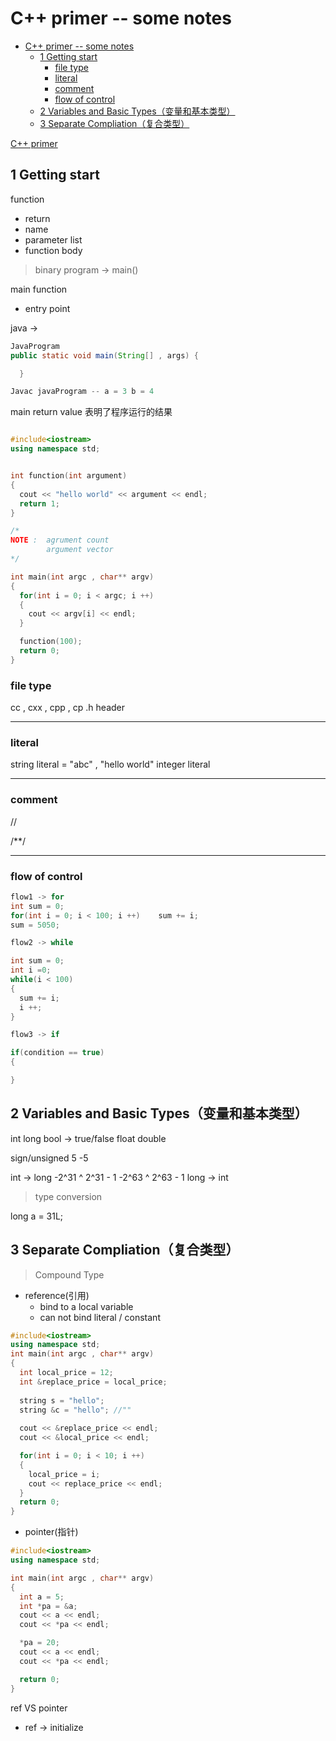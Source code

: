 # C++ primer -- some notes

<!--toc:start-->
- [C++ primer -- some notes](#c-primer-some-notes)
  - [1 Getting start](#1-getting-start)
    - [file type](#file-type)
    - [literal](#literal)
    - [comment](#comment)
    - [flow of control](#flow-of-control)
  - [2 Variables and Basic Types（变量和基本类型）](#2-variables-and-basic-types变量和基本类型)
  - [3 Separate Compliation（复合类型）](#3-separate-compliation复合类型)
<!--toc:end-->

[C++ primer](https://www.bilibili.com/video/BV1B8411K71w/?spm_id_from=333.999.0.0)


## 1 Getting start

function
* return
* name
* parameter list
* function body

> binary program -> main()

main function
* entry point

java ->
```java
JavaProgram
public static void main(String[] , args) {

  }

Javac javaProgram -- a = 3 b = 4
```


main return value 表明了程序运行的结果

```c++

#include<iostream>
using namespace std;


int function(int argument)
{
  cout << "hello world" << argument << endl;
  return 1;
}

/*
NOTE :  agrument count
        argument vector
*/

int main(int argc , char** argv)
{
  for(int i = 0; i < argc; i ++)
  {
    cout << argv[i] << endl;
  }

  function(100);
  return 0;
}
```



### file type
cc , cxx , cpp , cp
.h header

***

### literal

string literal = "abc" , "hello world"
integer literal

***

### comment
//  

/**/
***

### flow of control

```cpp
flow1 -> for
int sum = 0;
for(int i = 0; i < 100; i ++)    sum += i;
sum = 5050;

flow2 -> while

int sum = 0;
int i =0;
while(i < 100)
{
  sum += i;
  i ++;
}

flow3 -> if

if(condition == true)
{

}

```


## 2 Variables and Basic Types（变量和基本类型）


int
long
bool -> true/false
float
double

sign/unsigned
5 -5

int -> long
-2^31 ^ 2^31 - 1
-2^63 ^ 2^63 - 1
long -> int

> type conversion

long a = 31L;


## 3 Separate Compliation（复合类型）
> Compound Type

* reference(引用)
  * bind to a local variable
  * can not bind literal / constant

```c++
#include<iostream>
using namespace std;
int main(int argc , char** argv)
{
  int local_price = 12;
  int &replace_price = local_price;
  
  string s = "hello";
  string &c = "hello"; //""
  
  cout << &replace_price << endl;
  cout << &local_price << endl;

  for(int i = 0; i < 10; i ++)
  {
    local_price = i;
    cout << replace_price << endl;
  }
  return 0;
}

```


* pointer(指针)
```c++
#include<iostream>
using namespace std;

int main(int argc , char** argv)
{
  int a = 5;
  int *pa = &a;
  cout << a << endl;
  cout << *pa << endl;

  *pa = 20;
  cout << a << endl;
  cout << *pa << endl;

  return 0;
}

```

ref VS pointer
* ref -> initialize
